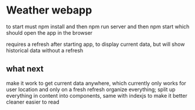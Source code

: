 # Weather webapp
to start must npm install
and then npm run server
and then npm start
which should open the app in the browser

requires a refresh after starting app, to display current data, but will show historical data without a refresh

## what next
make it work to get current data anywhere, which currently only works for user location and only on a fresh refresh
organize everything; split up everything in content into components, same with indexjs to make it better cleaner easier to read
